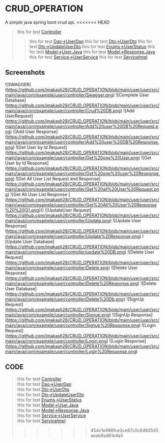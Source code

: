 # CRUD_OPERATION
A simple java spring boot crud api.
<<<<<<< HEAD
>this for test [Controller](https://github.com/imakash28/CRUD_OPERATION/blob/main/user/user/src/main/java/com/example/user/controller/UserController.java)
>>this for test [Dao->UserDao](https://github.com/imakash28/CRUD_OPERATION/blob/main/user/user/src/main/java/com/example/user/dao/UserDao.java)
>this for test [Dto->UserDto](https://github.com/imakash28/CRUD_OPERATION/blob/main/user/user/src/main/java/com/example/user/dto/UserDto.java)
>>this for test [Dto->UpdateUserDto](https://github.com/imakash28/CRUD_OPERATION/blob/main/user/user/src/main/java/com/example/user/dto/UpdateUserDto.java)
> this for test [Enums->UserStatus](https://github.com/imakash28/CRUD_OPERATION/blob/main/user/user/src/main/java/com/example/user/enums/UserStatus.java)
>>this for test [Model->User.Java](https://github.com/imakash28/CRUD_OPERATION/blob/main/user/user/src/main/java/com/example/user/model/User.java)
>this for test [Model->Response.Java](https://github.com/imakash28/CRUD_OPERATION/blob/main/user/user/src/main/java/com/example/user/model/Response.java)
>>this for test [Service->UserService](https://github.com/imakash28/CRUD_OPERATION/blob/main/user/user/src/main/java/com/example/user/service/UserService.java)
>this for test [ServiceImpl](https://github.com/imakash28/CRUD_OPERATION/blob/main/user/user/src/main/java/com/example/user/serviceImpl/UserServiceImpl.java)


## Screenshots

![SWAGGER] (https://github.com/imakash28/CRUD_OPERATION/blob/main/user/user/src/main/java/com/example/user/controller/Swagger.png)
![Complete User Database] (https://github.com/imakash28/CRUD_OPERATION/blob/main/user/user/src/main/java/com/example/user/controller/Crud%20DB.png)
![Add UserRequest] (https://github.com/imakash28/CRUD_OPERATION/blob/main/user/user/src/main/java/com/example/user/controller/Add%20user%20DB%20Request.png)
![Add User Response] (https://github.com/imakash28/CRUD_OPERATION/blob/main/user/user/src/main/java/com/example/user/controller/Add%20user%20DB%20Response.png)
![Get User by Id Request] (https://github.com/imakash28/CRUD_OPERATION/blob/main/user/user/src/main/java/com/example/user/controller/Get%20one%20User.png)
![Get User by Id Response] (https://github.com/imakash28/CRUD_OPERATION/blob/main/user/user/src/main/java/com/example/user/controller/Get%20one%20user%20Response.png)
![Get All User List Request and Response] (https://github.com/imakash28/CRUD_OPERATION/blob/main/user/user/src/main/java/com/example/user/controller/Get%20all%20User%20Request.png)
![Get All User List Response ] (https://github.com/imakash28/CRUD_OPERATION/blob/main/user/user/src/main/java/com/example/user/controller/Get%20All%20User%20Response%20%20(2).png)()
![UpdateUser Request] (https://github.com/imakash28/CRUD_OPERATION/blob/main/user/user/src/main/java/com/example/user/controller/Update.png)
![Update User Response] (https://github.com/imakash28/CRUD_OPERATION/blob/main/user/user/src/main/java/com/example/user/controller/Update%20Response.png)
![Update User Database] (https://github.com/imakash28/CRUD_OPERATION/blob/main/user/user/src/main/java/com/example/user/controller/update%20DB.png)
![Delete User Request] (https://github.com/imakash28/CRUD_OPERATION/blob/main/user/user/src/main/java/com/example/user/controller/Delete.png)
![Delete User Response] (https://github.com/imakash28/CRUD_OPERATION/blob/main/user/user/src/main/java/com/example/user/controller/Delete%20Response.png)
![Delete User Database] (https://github.com/imakash28/CRUD_OPERATION/blob/main/user/user/src/main/java/com/example/user/controller/Delete%20Db.png)
![SignUp Request] (https://github.com/imakash28/CRUD_OPERATION/blob/main/user/user/src/main/java/com/example/user/controller/Signup.png)
![SignUp Response] (https://github.com/imakash28/CRUD_OPERATION/blob/main/user/user/src/main/java/com/example/user/controller/Signup%20Response.png)
![Login Request] (https://github.com/imakash28/CRUD_OPERATION/blob/main/user/user/src/main/java/com/example/user/controller/Login.png)
![Login Response] (https://github.com/imakash28/CRUD_OPERATION/blob/main/user/user/src/main/java/com/example/user/controller/Login%20Response.png)

## CODE
>this for test [Controller](https://github.com/imakash28/CRUD_OPERATION/blob/main/user/user/src/main/java/com/example/user/controller/UserController.java)\
this for test [Dao->UserDao](https://github.com/imakash28/CRUD_OPERATION/blob/main/user/user/src/main/java/com/example/user/dao/UserDao.java)\
this for test [Dto->UserDto](https://github.com/imakash28/CRUD_OPERATION/blob/main/user/user/src/main/java/com/example/user/dto/UserDto.java)\
this for test [Dto->UpdateUserDto](https://github.com/imakash28/CRUD_OPERATION/blob/main/user/user/src/main/java/com/example/user/dto/UpdateUserDto.java)\
this for test [Enums->UserStatus](https://github.com/imakash28/CRUD_OPERATION/blob/main/user/user/src/main/java/com/example/user/enums/UserStatus.java)\
this for test [Model->User.Java](https://github.com/imakash28/CRUD_OPERATION/blob/main/user/user/src/main/java/com/example/user/model/User.java)\
this for test [Model->Response.Java](https://github.com/imakash28/CRUD_OPERATION/blob/main/user/user/src/main/java/com/example/user/model/Response.java)\
this for test [Service->UserService](https://github.com/imakash28/CRUD_OPERATION/blob/main/user/user/src/main/java/com/example/user/service/UserService.java)\
this for test [ServiceImpl](https://github.com/imakash28/CRUD_OPERATION/blob/main/user/user/src/main/java/com/example/user/serviceImpl/UserServiceImpl.java)
>>>>>>> 454c1e986fce2ce87c0c6463545aeeb9ad61e4a5
